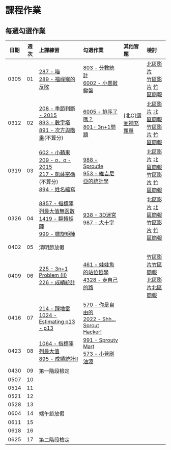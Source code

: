 # 課程作業

## 每週勾選作業

| 日期 | 週次 | 上課練習                                               | 勾選作業                                                         | 其他習題 | 檢討                             |
| :--: | :--: | :----------------------------------------------------- | :--------------------------------------------------------------- | :------- | :------------------------------- |
| 0305 |  01  |     [287 - 喵][neoj-287] <br>  [289 - 福祿猴的反敗][neoj-289]  |     [803 - 分數統計][neoj-803]<br>[6002 - 小普敲鍵盤][neoj-6002]    |          | [北區影片](tp-review-video-w1) <br> [竹區影片][hc-review-video-w1] [竹區簡報][hc-review-ppt-w1]     |
| 0312 |  02  |    [208 - 季節判斷 - 2015][neoj-208]  <br> [893 - 數字塔][neoj-893] <br>[891 - 次方與階乘][neoj-891](不算分) |    [6005 - 排序了嗎？][neoj-6005]  <br> [801- 3n+1問題][neoj-801]    |     [[北C]迴圈補充題單][bc-more-loops]     | [北區影片][tp-review-video-w2] [北區簡報][tp-rewview-ppt-w2] <br>[竹區影片][hc-review-video-w2] [竹區簡報][hc-review-ppt-w2]     |
| 0319 |  03  | [602 - 小蘋果][neoj-602] <br> [209 - σ．σ - 2015][neoj-209] <br> [217 - 凱薩密碼][neoj-217](不算分)  <br> [894 - 姓名縮寫][neoj-894] <br>     | [988 - Sproutle][neoj-988] <br> [953 - 維吉尼亞的統計學][neoj-953] |          | [北區影片][tp-review-video-w3] [北區簡報][tp-review-ppt-w3]<br>[竹區影片][hc-review-video-w3] [竹區簡報][hc-review-ppt-w3]     |
| 0326 |  04  | [8857 - 指標陣列最大值無函數][noej-8857] <br> [1419 - 翻轉矩陣][noej-1419] <br> [999 - 螺旋矩陣][noej-999]        |  [938 - 3D迷宮][neoj-938] <br> [987 - 大十字][neoj-987]  |          | [北區影片][tp-review-video-w4] [北區簡報][tp-review-ppt-w4] <br> [竹區影片][hc-review-video-w4] [竹區簡報][hc-review-ppt-w4]      |
| 0402 |  05  | 清明節放假 |          |          |      |
| 0409 |  06  | [225 - 3n+1 Problem (II)][neoj-225] <br> [226 - 成績統計][neoj-226] | [461 - 娃娃魚的站位哲學][neoj-461] <br> [4328 - 走自己的路][neoj-4328] |          |   [竹區影片][hc-review-video-w5][竹區簡報][hc-review-ppt-w5] <br> [北區影片][tp-review-video-w5][北區簡報][tp-review-ppt-w5]   |
| 0416 |  07  |   [214 - 踩地雷][neoj-214] <br> [1024 - Estimating p13 - p13][neoj-1024]      |  [570 - 你是自由的][neoj-570] <br> [2022 - Shh... Sprout Hacker!][neoj-2022]      |          |      |
| 0423 |  08  | [1064 - 指標陣列最大值][neoj-1064] <br> [895 - 成績統計II][neoj-895] | [991 - Sprouty Mart][neoj-991] <br> [573 - 小普刷油漆][neoj-573] |          |      |
| 0430 |  09  | 第一階段檢定 |          |          |      |
| 0507 |  10  |          |          |          |      |
| 0514 |  11  |          |          |          |      |
| 0521 |  12  |          |          |          |      |
| 0528 |  13  |          |          |          |      |
| 0604 |  14  | 端午節放假 |          |          |      |
| 0611 |  15  |          |          |          ||
| 0618 | 16 | | | ||
| 0625 | 17 | 第二階段檢定 | | ||

[neoj-287]: https://neoj.sprout.tw/problem/287/
[neoj-803]: https://neoj.sprout.tw/problem/803/
[neoj-6005]: https://neoj.sprout.tw/problem/6005/
[neoj-289]: https://neoj.sprout.tw/problem/289/
[neoj-6002]: https://neoj.sprout.tw/problem/6002/
[neoj-208]: https://neoj.sprout.tw/problem/208/
[neoj-801]: https://neoj.sprout.tw/problem/801/
[neoj-893]: https://neoj.sprout.tw/problem/893/
[neoj-894]: https://neoj.sprout.tw/problem/894/
[bc-more-loops]: https://drive.google.com/file/d/1hXlB3o7puvLzhU_6_VLqEVJLUm7YSgFq/view?usp=sharing
[tp-review-video-w1]: https://youtu.be/VcFxLLyz2z8
[hc-review-ppt-w1]: https://docs.google.com/presentation/d/1qFh5DwSikROY4qvMnuAPxVOUnu9jzbgvhEq-PcziAIA/edit#slide=id.g119b8cc9bd9_2_223 
[hc-review-video-w1]: https://www.youtube.com/watch?v=Gj4oKqYMSTo
[neoj-891]: https://neoj.sprout.tw/problem/891/
[neoj-217]: https://neoj.sprout.tw/problem/217/
[neoj-602]: https://neoj.sprout.tw/problem/602/
[neoj-209]: https://neoj.sprout.tw/problem/209/
[tp-rewview-ppt-w2]: https://docs.google.com/presentation/d/1graL24_b3ZzsdLYDJsEI6MuVJJ_3Z7603Ag8inDWgi0/edit?usp=sharing
[hc-review-ppt-w2]: https://drive.google.com/file/d/14eE_WbxAPkv5oP7wSjrdXgAEm8lpiucT/view?usp=sharing
[hc-review-video-w2]: https://youtu.be/L24RHOOYwto
[tp-review-video-w2]: https://youtu.be/JQRaOnoxvpM
[neoj-988]: https://neoj.sprout.tw/problem/988/
[neoj-953]: https://neoj.sprout.tw/problem/953/
[neoj-938]: https://neoj.sprout.tw/problem/938/
[noej-1419]: https://neoj.sprout.tw/problem/1419/
[noej-999]: https://neoj.sprout.tw/problem/999/
[noej-8857]: https://neoj.sprout.tw/problem/8857/
[neoj-987]: https://neoj.sprout.tw/problem/987/
[hc-review-ppt-w3]: https://slides.com/koios/sprout_week3
[hc-review-video-w3]: https://www.youtube.com/watch?v=hKmnQGukiIY
[tp-review-ppt-w3]: https://slides.com/allen522019/20220319
[tp-review-video-w3]: https://youtu.be/6StYAWTeCXA
[neoj-225]: https://neoj.sprout.tw/problem/225/
[neoj-226]: https://neoj.sprout.tw/problem/226/
[neoj-461]: https://neoj.sprout.tw/problem/461/
[neoj-4328]: https://neoj.sprout.tw/problem/4328/
[hc-review-ppt-w4]: https://slides.com/yeiyang/hw4_tutorial
[hc-review-video-w4]: https://www.youtube.com/watch?v=ailxX-fvMFw
[tp-review-video-w4]: https://youtu.be/QtyJmfxBQj4
[tp-review-ppt-w4]: https://hackmd.io/@ruby0322/Sy0pXT8mc
[hc-review-video-w5]:https://youtu.be/L05omH4ghps
[hc-review-ppt-w5]:https://slides.com/tunchinkao/deck-b0d3bd
[neoj-214]:https://neoj.sprout.tw/problem/214/
[neoj-570]:https://neoj.sprout.tw/problem/570/
[tp-review-ppt-w5]:https://docs.google.com/presentation/d/1Jifao6SGA-bLwqdVhmhqwBPrHGMsuLxmIBtaBN4Nn88/edit?usp=sharing
[tp-review-video-w5]:https://youtu.be/1VVWlsv_D9U?t=555
[neoj-1024]:https://neoj.sprout.tw/problem/1024/
[neoj-2022]:https://neoj.sprout.tw/problem/2022/
[neoj-1064]:https://neoj.sprout.tw/problem/1064/
[neoj-895]:https://neoj.sprout.tw/problem/895/
[neoj-991]:https://neoj.sprout.tw/problem/991/
[neoj-573]:https://neoj.sprout.tw/problem/573/

